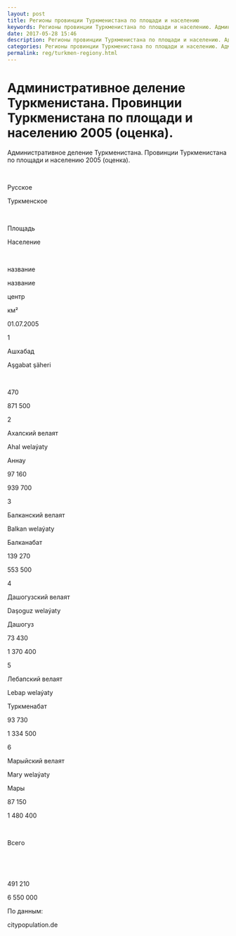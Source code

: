```yaml
---
layout: post
title: Регионы провинции Туркменистана по площади и населению 
keywords: Регионы провинции Туркменистана по площади и населению. Административное деление Туркменистана
date: 2017-05-28 15:46
description: Регионы провинции Туркменистана по площади и населению. Административное деление Туркменистана
categories: Регионы провинции Туркменистана по площади и населению. Административное деление Туркменистана
permalink: reg/turkmen-regiony.html
---
```


# Административное деление Туркменистана. Провинции Туркменистана по площади и населению 2005 (оценка).


Административное деление Туркменистана. Провинции Туркменистана по площади и населению 2005 (оценка).









 


Русское


Туркменское


 


Площадь


Население






 


название


название


центр


км²


01.07.2005






1


Ашхабад


Aşgabat şäheri


 


470


871 500






2


Ахалский велаят


Ahal welaýaty


Аннау


97 160


939 700






3


Балканский велаят


Balkan welaýaty


Балканабат


139 270


553 500






4


Дашогузский велаят


Daşoguz welaýaty


Дашогуз


73 430


1 370 400






5


Лебапский велаят


Lebap welaýaty


Туркменабат


93 730


1 334 500






6


Марыйский велаят


Mary welaýaty


Мары


87 150


1 480 400






 


Всего


 


 


491 210


6 550 000









По данным:


citypopulation.de



		
